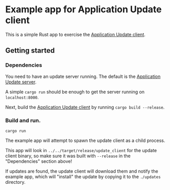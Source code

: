 # Example app for Application Update client

This is a simple Rust app to exercise the [Application Update client](https://github.com/rhelmer/update-client).

## Getting started

### Dependencies

You need to have an update server running. The default is the [Application Update server](https://github.com/rhelmer/update-server).

A simple `cargo run` should be enough to get the server running on `localhost:8000`.

Next, build the [Application Update client](https://github.com/rhelmer/update-client) by running `cargo build --release`.

### Build and run.

`cargo run`

The example app will attempt to spawn the update client as a child process.

This app will look in `../../target/release/update_client` for the update client binary, so make sure it was built with `--release` in the "Dependencies" section above!

If updates are found, the update client will download them and notify the
example app, which will "install" the update by copying it to the `./updates`
directory.
